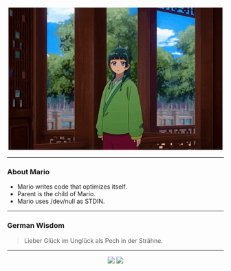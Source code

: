 <p align="center">
  <img src="assets/maomao.gif" />
</p>

---

### About Mario
- Mario writes code that optimizes itself.
- Parent is the child of Mario.
- Mario uses /dev/null as STDIN.

---

### German Wisdom
> Lieber Glück im Unglück als Pech in der Strähne.

---

<p align="center">
  <a>
    <img height="180em" src="https://github-readme-stats-eight-theta.vercel.app/api?username=Torfkopp&show_icons=true&theme=dark&include_all_commits=true&count_private=true"/>
  </a>
  <a href="https://github.com/Torfkopp?tab=repositories">
    <img height="180em" src="https://github-readme-stats-eight-theta.vercel.app/api/top-langs/?username=torfkopp&layout=compact&theme=dark&langs_count=8&hide=java"/>
  </a>
</p>
